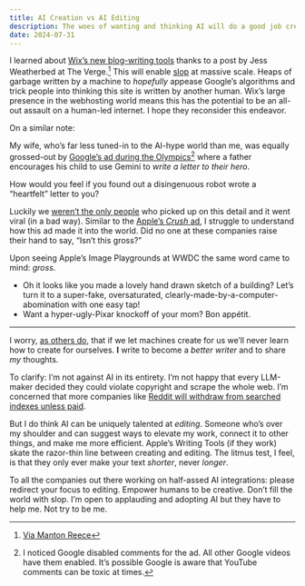 ```yaml
---
title: AI Creation vs AI Editing
description: The woes of wanting and thinking AI will do a good job creating things.
date: 2024-07-31
---
```


I learned about [Wix’s new blog-writing tools](https://www.theverge.com/2024/7/31/24210304/wix-ai-website-builder-seo-blog-posts) thanks to a post by Jess Weatherbed at The Verge.[^1] This will enable [slop](https://www.nytimes.com/2024/06/11/style/ai-search-slop.html) at massive scale. Heaps of garbage written by a machine to _hopefully_ appease Google’s algorithms and trick people into thinking this site is written by another human. Wix’s large presence in the webhosting world means this has the potential to be an all-out assault on a human-led internet. I hope they reconsider this endeavor.

On a similar note:

My wife, who’s far less tuned-in to the AI-hype world than me, was equally grossed-out by [Google’s ad during the Olympics](https://youtu.be/NgtHJKn0Mck?si=NBFRh2Qlt7duUFab)[^2] where a father encourages his child to use Gemini to _write a letter to their hero_.

How would you feel if you found out a disingenuous robot wrote a “heartfelt” letter to you?

Luckily we [weren’t the only people](https://www.npr.org/2024/07/30/nx-s1-5056201/google-olympics-ai-ad) who picked up on this detail and it went viral (in a bad way). Similar to the [Apple’s *Crush* ad](https://www.youtube.com/watch?v=ntjkwIXWtrc), I struggle to understand how this ad made it into the world. Did no one at these companies raise their hand to say, “Isn’t this gross?”

Upon seeing Apple’s Image Playgrounds at WWDC the same word came to mind: _gross_.

- Oh it looks like you made a lovely hand drawn sketch of a building? Let’s turn it to a super-fake, oversaturated, clearly-made-by-a-computer-abomination with one easy tap!
- Want a hyper-ugly-Pixar knockoff of your mom? Bon appétit.

---

I worry, [as others do](https://www.relay.fm/connected/509), that if we let machines create for us we’ll never learn how to create for ourselves. **I** write to become a *better writer* and to share *my* thoughts.

To clarify: I’m not against AI in its entirety. I’m not happy that every LLM-maker decided they could violate copyright and scrape the whole web. I’m concerned that more companies like [Reddit will withdraw from searched indexes unless paid](https://tidbits.com/2024/07/29/reddit-blocks-indexing-by-search-engines-other-than-google/).

But I do think AI can be uniquely talented at *editing*. Someone who’s over my shoulder and can suggest ways to elevate my work, connect it to other things, and make me more efficient. Apple’s Writing Tools (if they work) skate the razor-thin line between creating and editing. The litmus test, I feel, is that they only ever make your text *shorter*, never *longer*.

To all the companies out there working on half-assed AI integrations: please redirect your focus to editing. Empower humans to be creative. Don’t fill the world with slop. I’m open to applauding and adopting AI but they have to help me. Not try to be me.

[^1]: [Via Manton Reece](http://manton.micro.blog/2024/07/31/this-approach-from.html)

[^2]: I noticed Google disabled comments for the ad. All other Google videos have them enabled. It’s possible Google is aware that YouTube comments can be toxic at times.